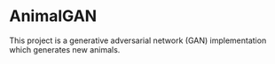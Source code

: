 # AnimalGAN
This project is a generative adversarial network (GAN) implementation which generates new animals.
